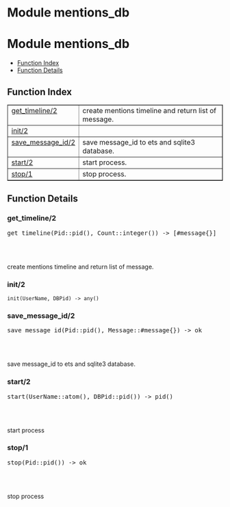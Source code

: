 Module mentions_db
==================


<h1>Module mentions_db</h1>

* [Function Index](#index)
* [Function Details](#functions)






<h2><a name="index">Function Index</a></h2>



<table width="100%" border="1" cellspacing="0" cellpadding="2" summary="function index"><tr><td valign="top"><a href="#get_timeline-2">get_timeline/2</a></td><td>create mentions timeline and return list of message.</td></tr><tr><td valign="top"><a href="#init-2">init/2</a></td><td></td></tr><tr><td valign="top"><a href="#save_message_id-2">save_message_id/2</a></td><td>save message_id to ets and sqlite3 database.</td></tr><tr><td valign="top"><a href="#start-2">start/2</a></td><td>start process.</td></tr><tr><td valign="top"><a href="#stop-1">stop/1</a></td><td>stop process.</td></tr></table>




<h2><a name="functions">Function Details</a></h2>


<a name="get_timeline-2"></a>

<h3>get_timeline/2</h3>





<pre>get_timeline(Pid::pid(), Count::integer()) -> [#message{}]</pre>
<br></br>




create mentions timeline and return list of message.
<a name="init-2"></a>

<h3>init/2</h3>





`init(UserName, DBPid) -> any()`

<a name="save_message_id-2"></a>

<h3>save_message_id/2</h3>





<pre>save_message_id(Pid::pid(), Message::#message{}) -> ok</pre>
<br></br>




save message_id to ets and sqlite3 database.
<a name="start-2"></a>

<h3>start/2</h3>





<pre>start(UserName::atom(), DBPid::pid()) -> pid()</pre>
<br></br>




start process
<a name="stop-1"></a>

<h3>stop/1</h3>





<pre>stop(Pid::pid()) -> ok</pre>
<br></br>




stop process
